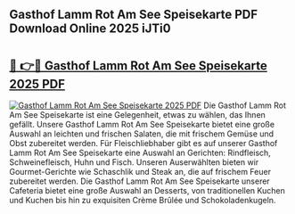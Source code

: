 ## Gasthof Lamm Rot Am See Speisekarte PDF Download Online 2025 iJTi0

# <h2><a href="http://gc6y9i.nevu.top/?p=Gasthof+Lamm+Rot+Am+See+Speisekarte">🔗 👉🔴 Gasthof Lamm Rot Am See Speisekarte 2025 PDF</a></h2>

[![Gasthof Lamm Rot Am See Speisekarte 2025 PDF](https://i.imgur.com/dBaPXMq.png)](http://gc6y9i.nevu.top/?p=Gasthof+Lamm+Rot+Am+See+Speisekarte)
Die Gasthof Lamm Rot Am See Speisekarte ist eine Gelegenheit, etwas zu wählen, das Ihnen gefällt. Unsere Gasthof Lamm Rot Am See Speisekarte bietet eine große Auswahl an leichten und frischen Salaten, die mit frischem Gemüse und Obst zubereitet werden. Für Fleischliebhaber gibt es auf unserer Gasthof Lamm Rot Am See Speisekarte eine Auswahl an Gerichten: Rindfleisch, Schweinefleisch, Huhn und Fisch. Unseren Auserwählten bieten wir Gourmet-Gerichte wie Schaschlik und Steak an, die auf frischem Feuer zubereitet werden. Die Gasthof Lamm Rot Am See Speisekarte unserer Cafeteria bietet eine große Auswahl an Desserts, von traditionellen Kuchen und Kuchen bis hin zu exquisiten Crème Brûlée und Schokoladenkugeln.
